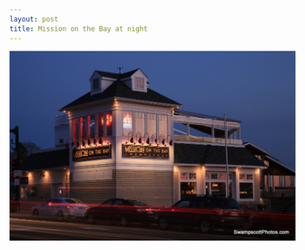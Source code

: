 ```yaml
---
layout: post
title: Mission on the Bay at night
---
```



![Mission on the Bay at night](/img/mission-on-the-bay-night.jpg)
